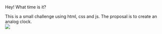 Hey! What time is it?

This is a small challenge using html, css and js. The proposal is to create an analog clock. 
<br />
<a href="http://oficina-do-gif.blogspot.com/" target="_blank"><img src="https://lh3.googleusercontent.com/-r1iUcZJb-30/TxskotHdjeI/AAAAAAAAMxA/cA6RYrYkLus/s293/despertador.gif" border="0"></a>
